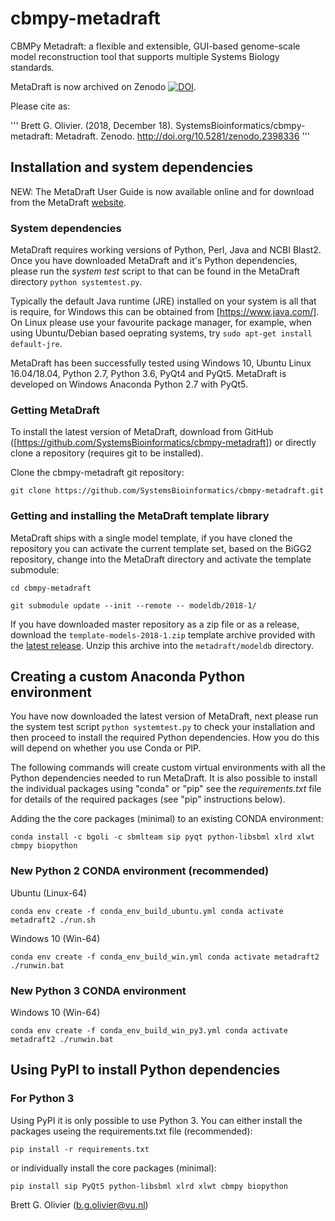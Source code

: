 # cbmpy-metadraft
CBMPy Metadraft: a flexible and extensible, GUI-based genome-scale model reconstruction tool that supports multiple Systems Biology standards.

MetaDraft is now archived on Zenodo [![DOI](https://zenodo.org/badge/132483758.svg)](https://zenodo.org/badge/latestdoi/132483758). 

Please cite as:

'''
 Brett G. Olivier. (2018, December 18). 
 SystemsBioinformatics/cbmpy-metadraft: Metadraft. 
 Zenodo. http://doi.org/10.5281/zenodo.2398336
'''

## Installation and system dependencies

NEW: The MetaDraft User Guide is now available online and for download from the MetaDraft [website](https://systemsbioinformatics.github.io/cbmpy-metadraft/).

### System dependencies

MetaDraft requires working versions of Python, Perl, Java and NCBI Blast2. Once you have downloaded MetaDraft and it's Python dependencies, please run the *system test* script to that can be found in the MetaDraft directory `python systemtest.py`.

Typically the default Java runtime (JRE) installed on your system is all that is require, for Windows this can be obtained from [https://www.java.com/]. On Linux please use your favourite package manager, for example, when using Ubuntu/Debian based oeprating systems, try `sudo apt-get install default-jre`. 

MetaDraft has been successfully tested using Windows 10, Ubuntu Linux 16.04/18.04, Python 2.7, Python 3.6, PyQt4 and PyQt5. MetaDraft is developed on Windows Anaconda Python 2.7 with PyQt5.

### Getting MetaDraft

To install the latest version of MetaDraft, download from GitHub ([https://github.com/SystemsBioinformatics/cbmpy-metadraft]) or directly clone a repository (requires git to be installed).

Clone the cbmpy-metadraft git repository:

`git clone https://github.com/SystemsBioinformatics/cbmpy-metadraft.git`

### Getting and installing the MetaDraft template library

MetaDraft ships with a single model template, if you have cloned the repository you can activate the current template set, based on the BiGG2 repository, change into the MetaDraft directory and activate the template submodule:

`cd cbmpy-metadraft`

`git submodule update --init --remote -- modeldb/2018-1/`

If you have downloaded master repository as a zip file or as a release, download the `template-models-2018-1.zip` template archive provided with the [latest release](https://github.com/SystemsBioinformatics/cbmpy-metadraft/releases). Unzip this archive into the `metadraft/modeldb` directory.

## Creating a custom Anaconda Python environment

You have now downloaded the latest version of MetaDraft, next please run the system test script `python systemtest.py` to check your installation and then proceed to install the required Python dependencies. How you do this will depend on whether you use Conda or PIP.

The following commands will create custom virtual environments with all the Python dependencies needed to run MetaDraft. It is also possible to install the individual packages using "conda" or "pip" see the *requirements.txt* file for details of the required packages (see "pip" instructions below).

Adding the the core packages (minimal) to an existing CONDA environment:

`conda install -c bgoli -c sbmlteam sip pyqt python-libsbml xlrd xlwt cbmpy biopython`

### New Python 2 CONDA environment (recommended)

Ubuntu (Linux-64)

`conda env create -f conda_env_build_ubuntu.yml
conda activate metadraft2
./run.sh`

Windows 10 (Win-64)

`conda env create -f conda_env_build_win.yml
conda activate metadraft2
./runwin.bat`

### New Python 3 CONDA environment

Windows 10 (Win-64)

`conda env create -f conda_env_build_win_py3.yml
conda activate metadraft2
./runwin.bat`

## Using PyPI to install Python dependencies

### For Python 3

Using PyPI it is only possible to use Python 3. You can either install the packages useing the requirements.txt file (recommended):

`pip install -r requirements.txt`

or individually install the core packages (minimal):

`pip install sip PyQt5 python-libsbml xlrd xlwt cbmpy biopython`

Brett G. Olivier (b.g.olivier@vu.nl)

